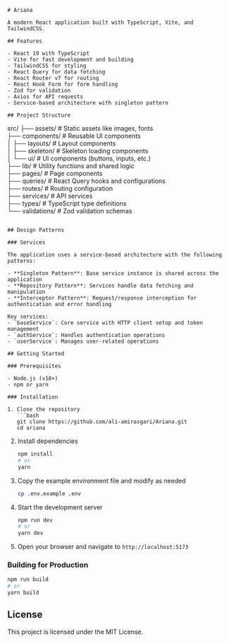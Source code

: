 ```
# Ariana

A modern React application built with TypeScript, Vite, and TailwindCSS.

## Features

- React 19 with TypeScript
- Vite for fast development and building
- TailwindCSS for styling
- React Query for data fetching
- React Router v7 for routing
- React Hook Form for form handling
- Zod for validation
- Axios for API requests
- Service-based architecture with singleton pattern

## Project Structure

```

src/
├── assets/ # Static assets like images, fonts<br/>
├── components/ # Reusable UI components<br/>
│ ├── layouts/ # Layout components<br/>
│ ├── skeleton/ # Skeleton loading components<br/>
│ └── ui/ # UI components (buttons, inputs, etc.)<br/>
├── lib/ # Utility functions and shared logic<br/>
├── pages/ # Page components<br/>
├── queries/ # React Query hooks and configurations<br/>
├── routes/ # Routing configuration<br/>
├── services/ # API services<br/>
├── types/ # TypeScript type definitions<br/>
└── validations/ # Zod validation schemas<br/>

````

## Design Patterns

### Services

The application uses a service-based architecture with the following patterns:

- **Singleton Pattern**: Base service instance is shared across the application
- **Repository Pattern**: Services handle data fetching and manipulation
- **Interceptor Pattern**: Request/response interception for authentication and error handling

Key services:
- `baseService`: Core service with HTTP client setup and token management
- `authService`: Handles authentication operations
- `userService`: Manages user-related operations

## Getting Started

### Prerequisites

- Node.js (v18+)
- npm or yarn

### Installation

1. Clone the repository
   ```bash
   git clone https://github.com/ali-amirasgari/Ariana.git
   cd ariana
````

2. Install dependencies

   ```bash
   npm install
   # or
   yarn
   ```

3. Copy the example environment file and modify as needed

   ```bash
   cp .env.example .env
   ```

4. Start the development server

   ```bash
   npm run dev
   # or
   yarn dev
   ```

5. Open your browser and navigate to `http://localhost:5173`

### Building for Production

```bash
npm run build
# or
yarn build
```

## License

This project is licensed under the MIT License.
